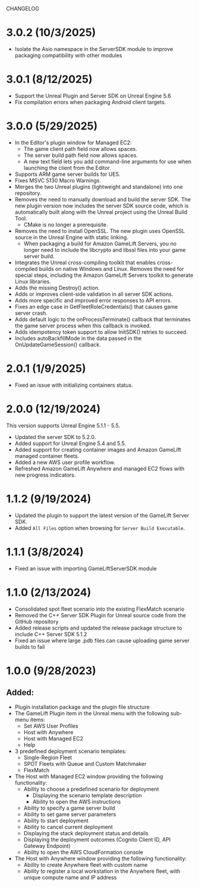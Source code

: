 CHANGELOG

# 3.0.2 (10/3/2025)
- Isolate the Asio namespace in the ServerSDK module to improve packaging compatibility with other modules

# 3.0.1 (8/12/2025)
- Support the Unreal Plugin and Server SDK on Unreal Engine 5.6
- Fix compilation errors when packaging Android client targets.

# 3.0.0 (5/29/2025)
- In the Editor's plugin window for Managed EC2:
  - The game client path field now allows spaces.
  - The server build path field now allows spaces.
  - A new text field lets you add command-line arguments for use when launching the client from the Editor.
- Supports ARM game server builds for UE5.
- Fixes MSVC 5130 Macro Warnings.
- Merges the two Unreal plugins (lightweight and standalone) into one repository.
- Removes the need to manually download and build the server SDK. The new plugin version now includes the server SDK source code, which is automatically built along with the Unreal project using the Unreal Build Tool.
  - CMake is no longer a prerequisite.
- Removes the need to install OpenSSL. The new plugin uses OpenSSL source in the Unreal Engine with static linking.
  - When packaging a build for Amazon GameLift Servers, you no longer need to include the libcrypto and libssl files into your game server build.
- Integrates the Unreal cross-compiling toolkit that enables cross-compiled builds on native Windows and Linux. Removes the need for special steps, including the Amazon GameLift Servers toolkit to generate Linux libraries.
- Adds the missing Destroy() action.
- Adds or improves client-side validation in all server SDK actions.
- Adds more specific and improved error responses to API errors.
- Fixes an edge case in GetFleetRoleCredentials() that causes game server crash.
- Adds default logic to the onProcessTerminate() callback that terminates the game server process when this callback is invoked.
- Adds idempotency token support to allow InitSDK() retries to succeed.
- Includes autoBackfillMode in the data passed in the OnUpdateGameSession() callback.

# 2.0.1 (1/9/2025)

- Fixed an issue with initializing containers status.

# 2.0.0 (12/19/2024)

This version supports Unreal Engine 5.1.1 - 5.5.
- Updated the server SDK to 5.2.0.
- Added support for Unreal Engine 5.4 and 5.5.
- Added support for creating container images and Amazon GameLift managed container fleets.
- Added a new AWS user profile workflow.
- Refreshed Amazon GameLift Anywhere and managed EC2 flows with new progress indicators.

# 1.1.2 (9/19/2024)

- Updated the plugin to support the latest version of the GameLift Server SDK.
- Added `All Files` option when browsing for `Server Build Executable`.

# 1.1.1 (3/8/2024)

- Fixed an issue with importing GameLiftServerSDK module

# 1.1.0 (2/13/2024)

- Consolidated spot fleet scenario into the existing FlexMatch scenario
- Removed the C++ Server SDK Plugin for Unreal source code from the GitHub repository
- Added release scripts and updated the release package structure to include C++ Server SDK 5.1.2
- Fixed an issue where large .pdb files can cause uploading game server builds to fail

# 1.0.0 (9/28/2023)

## Added:

- Plugin installation package and the plugin file structure
- The GameLift Plugin item in the Unreal menu with the following sub-menu items:
  - Set AWS User Profiles
  - Host with Anywhere
  - Host with Managed EC2
  - Help
- 3 predefined deployment scenario templates:
  - Single-Region Fleet
  - SPOT Fleets with Queue and Custom Matchmaker
  - FlexMatch
- The Host with Managed EC2 window providing the following functionality:
  - Ability to choose a predefined scenario for deployment
    - Displaying the scenario template description
    - Ability to open the AWS instructions
  - Ability to specify a game server build
  - Ability to set game server parameters
  - Ability to start deployment
  - Ability to cancel current deployment
  - Displaying the stack deployment status and details
  - Displaying the deployment outcomes (Cognito Client ID, API Gateway Endpoint)
  - Ability to open the AWS CloudFormation console
- The Host with Anywhere window providing the following functionality:
  - Ability to create Anywhere fleet with custom name
  - Ability to register a local workstation in the Anywhere fleet, with unique compute name and IP address
